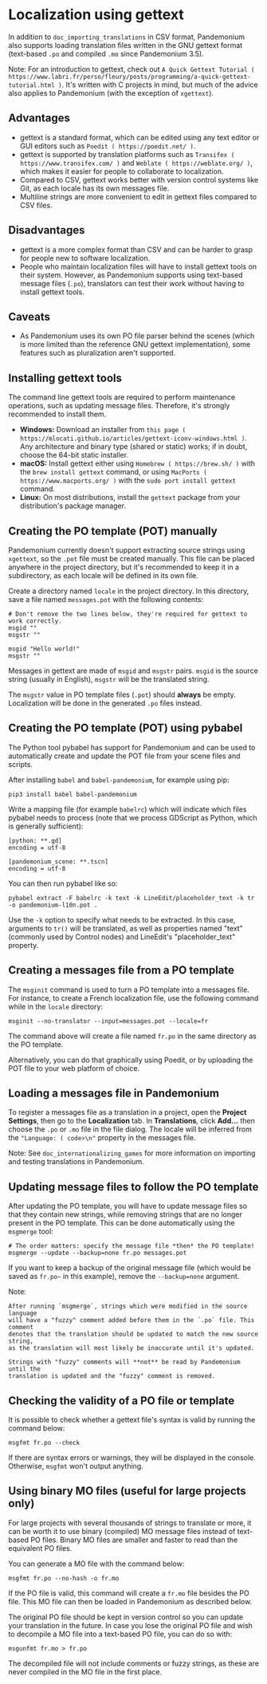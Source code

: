 
# Localization using gettext

In addition to `doc_importing_translations` in CSV format, Pandemonium
also supports loading translation files written in the GNU gettext
format (text-based `.po` and compiled `.mo` since Pandemonium 3.5).

Note:
 For an introduction to gettext, check out
          `A Quick Gettext Tutorial ( https://www.labri.fr/perso/fleury/posts/programming/a-quick-gettext-tutorial.html )`.
          It's written with C projects in mind, but much of the advice
          also applies to Pandemonium (with the exception of `xgettext`).

## Advantages

- gettext is a standard format, which can be edited using any text editor
  or GUI editors such as `Poedit ( https://poedit.net/ )`.
- gettext is supported by translation platforms such as
  `Transifex ( https://www.transifex.com/ )` and `Weblate ( https://weblate.org/ )`,
  which makes it easier for people to collaborate to localization.
- Compared to CSV, gettext works better with version control systems like Git,
  as each locale has its own messages file.
- Multiline strings are more convenient to edit in gettext files compared
  to CSV files.

## Disadvantages

- gettext is a more complex format than CSV and can be harder to grasp for
  people new to software localization.
- People who maintain localization files will have to install gettext tools
  on their system. However, as Pandemonium supports using text-based message files
  (`.po`), translators can test their work without having to install gettext tools.

## Caveats

- As Pandemonium uses its own PO file parser behind the scenes
  (which is more limited than the reference GNU gettext implementation),
  some features such as pluralization aren't supported.

## Installing gettext tools

The command line gettext tools are required to perform maintenance operations,
such as updating message files. Therefore, it's strongly recommended to
install them.

- **Windows:** Download an installer from
  `this page ( https://mlocati.github.io/articles/gettext-iconv-windows.html )`.
  Any architecture and binary type (shared or static) works;
  if in doubt, choose the 64-bit static installer.
- **macOS:** Install gettext either using `Homebrew ( https://brew.sh/ )`
  with the `brew install gettext` command, or using
  `MacPorts ( https://www.macports.org/ )` with the
  `sudo port install gettext` command.
- **Linux:** On most distributions, install the `gettext` package from
  your distribution's package manager.

## Creating the PO template (POT) manually

Pandemonium currently doesn't support extracting source strings using `xgettext`,
so the `.pot` file must be created manually. This file can be placed anywhere
in the project directory, but it's recommended to keep it in a subdirectory, as
each locale will be defined in its own file.

Create a directory named `locale` in the project directory. In this directory,
save a file named `messages.pot` with the following contents:

```
# Don't remove the two lines below, they're required for gettext to work correctly.
msgid ""
msgstr ""

msgid "Hello world!"
msgstr ""
```

Messages in gettext are made of `msgid` and `msgstr` pairs.
`msgid` is the source string (usually in English), `msgstr` will be
the translated string.

The `msgstr` value in PO template files (`.pot`) should **always** be empty.
Localization will be done in the generated `.po` files instead.

## Creating the PO template (POT) using pybabel

The Python tool pybabel has support for Pandemonium and can be used to automatically
create and update the POT file from your scene files and scripts.

After installing `babel` and `babel-pandemonium`, for example using pip:

```
pip3 install babel babel-pandemonium
```

Write a mapping file (for example `babelrc`) which will indicate which files
pybabel needs to process (note that we process GDScript as Python, which is
generally sufficient):

```
[python: **.gd]
encoding = utf-8

[pandemonium_scene: **.tscn]
encoding = utf-8
```

You can then run pybabel like so:

```
pybabel extract -F babelrc -k text -k LineEdit/placeholder_text -k tr -o pandemonium-l10n.pot .
```

Use the `-k` option to specify what needs to be extracted. In this case,
arguments to `tr()` will be translated, as well
as properties named "text" (commonly used by Control nodes) and LineEdit's
"placeholder_text" property.

## Creating a messages file from a PO template

The `msginit` command is used to turn a PO template into a messages file.
For instance, to create a French localization file, use the following command
while in the `locale` directory:

```
msginit --no-translator --input=messages.pot --locale=fr
```

The command above will create a file named `fr.po` in the same directory
as the PO template.

Alternatively, you can do that graphically using Poedit, or by uploading the
POT file to your web platform of choice.

## Loading a messages file in Pandemonium

To register a messages file as a translation in a project, open the
**Project Settings**, then go to the **Localization** tab.
In **Translations**, click **Add…** then choose the `.po` or `.mo` file
in the file dialog. The locale will be inferred from the
`"Language: ( code>\n"` property in the messages file.

Note:
 See `doc_internationalizing_games` for more information on
          importing and testing translations in Pandemonium.

## Updating message files to follow the PO template

After updating the PO template, you will have to update message files so
that they contain new strings, while removing strings that are no longer
present in the PO template. This can be done automatically using the
`msgmerge` tool:

```
# The order matters: specify the message file *then* the PO template!
msgmerge --update --backup=none fr.po messages.pot
```

If you want to keep a backup of the original message file (which would be
saved as `fr.po~` in this example), remove the `--backup=none` argument.

Note:


    After running `msgmerge`, strings which were modified in the source language
    will have a "fuzzy" comment added before them in the `.po` file. This comment
    denotes that the translation should be updated to match the new source string,
    as the translation will most likely be inaccurate until it's updated.

    Strings with "fuzzy" comments will **not** be read by Pandemonium until the
    translation is updated and the "fuzzy" comment is removed.

## Checking the validity of a PO file or template

It is possible to check whether a gettext file's syntax is valid by running
the command below:

```
msgfmt fr.po --check
```

If there are syntax errors or warnings, they will be displayed in the console.
Otherwise, `msgfmt` won't output anything.

## Using binary MO files (useful for large projects only)

For large projects with several thousands of strings to translate or more,
it can be worth it to use binary (compiled) MO message files instead of text-based
PO files. Binary MO files are smaller and faster to read than the equivalent
PO files.

You can generate a MO file with the command below:

```
msgfmt fr.po --no-hash -o fr.mo
```

If the PO file is valid, this command will create a `fr.mo` file besides
the PO file. This MO file can then be loaded in Pandemonium as described below.

The original PO file should be kept in version control so you can update
your translation in the future. In case you lose the original PO file and
wish to decompile a MO file into a text-based PO file, you can do so with:

```
msgunfmt fr.mo > fr.po
```

The decompiled file will not include comments or fuzzy strings, as these are
never compiled in the MO file in the first place.
